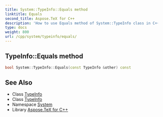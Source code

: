 ```yaml
---
title: System::TypeInfo::Equals method
linktitle: Equals
second_title: Aspose.TeX for C++
description: 'How to use Equals method of System::TypeInfo class in C++.'
type: docs
weight: 800
url: /cpp/system/typeinfo/equals/
---
```

## TypeInfo::Equals method




```cpp
bool System::TypeInfo::Equals(const TypeInfo &other) const
```

## See Also

* Class [TypeInfo](../)
* Class [TypeInfo](../)
* Namespace [System](../../)
* Library [Aspose.TeX for C++](../../../)
